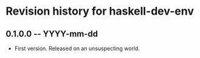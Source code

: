 # Revision history for haskell-dev-env

## 0.1.0.0 -- YYYY-mm-dd

* First version. Released on an unsuspecting world.
